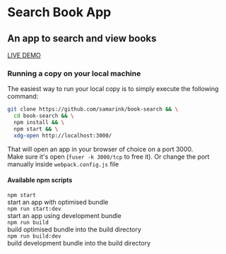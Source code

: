 # Search Book App

## An app to search and view books
[LIVE DEMO](https://nervous-almeida-eef2c7.netlify.app/)
### Running a copy on your local machine

The easiest way to run your local copy is to simply execute the following command:

```bash
git clone https://github.com/samarink/book-search && \
  cd book-search && \
  npm install && \
  npm start && \
  xdg-open http://localhost:3000/
```

That will open an app in your browser of choice on a port 3000. \
Make sure it's open (`fuser -k 3000/tcp` to free it). Or change the port manually inside `webpack.config.js` file

#### Available npm scripts

`npm start` \
 start an app with optimised bundle \
`npm run start:dev` \
 start an app using development bundle \
`npm run build` \
 build optimised bundle into the build directory \
`npm run build:dev` \
 build development bundle into the build directory
